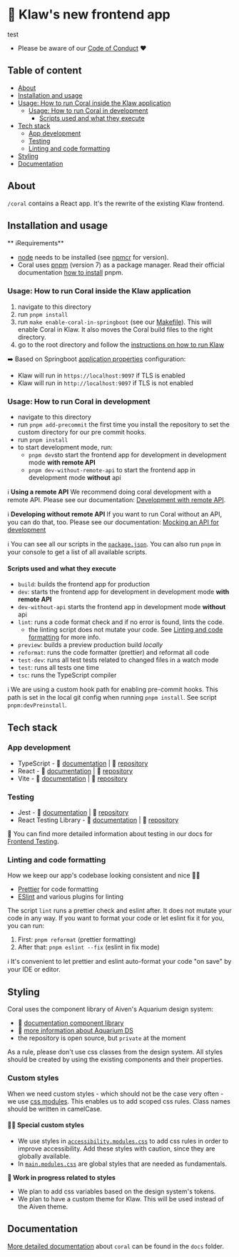 # 🪸 Klaw's new frontend app

test 

- Please be aware of our [Code of Conduct](../CODE_OF_CONDUCT.md) ❤️

## Table of content

- [About](#about)
- [Installation and usage](#installation-and-usage)
- [Usage: How to run Coral inside the Klaw application](#usage-how-to-run-coral-inside-the-klaw-application)
  - [Usage: How to run Coral in development](#usage-how-to-run-coral-in-development)
    - [Scripts used and what they execute](#scripts-used-and-what-they-execute)
- [Tech stack](#tech-stack)
  - [App development](#app-development)
  - [Testing](#testing)
  - [Linting and code formatting](#linting-and-code-formatting)
- [Styling](#styling)
- [Documentation](#documentation)

## About

`/coral` contains a React app. It's the rewrite of the existing Klaw frontend.

## Installation and usage

** ℹRequirements**
- [node](https://nodejs.org/en/) needs to be installed (see [npmcr](.npmrc) for version).
- Coral uses [pnpm](https://pnpm.io/) (version 7) as a package manager. Read their official documentation [how to install](https://pnpm.io/installation) pnpm. 

### Usage: How to run Coral inside the Klaw application

1. navigate to this directory
2. run `pnpm install`
3. run `make enable-coral-in-springboot` (see our [Makefile](Makefile)). This will enable Coral in Klaw. It also moves the Coral build files to the right directory.
4. go to the root directory and follow the [instructions on how to run Klaw](../README.md#Install)

➡️ Based on Springboot [application properties](https://github.com/aiven/klaw/blob/main/core/src/main/resources/application.properties#L5) configuration: 
- Klaw will run in `https://localhost:9097` if TLS is enabled
- Klaw will run in `http://localhost:9097` if TLS is not enabled

### Usage: How to run Coral in development

- navigate to this directory
- run `pnpm add-precommit` the first time you install the repository to set the custom directory for our pre commit hooks.
- run `pnpm install`
- to start development mode, run:
  - `pnpm dev`sto start the frontend app for development in development mode **with remote API**
  - `pnpm dev-without-remote-api` to start the frontend app in development mode **without** api

ℹ️ **Using a remote API**
We recommend doing coral development with a remote API.
Please see our documentation: [Development with remote API](docs/development-with-remote-api.md).

ℹ️ **Developing without remote API**
If you want to run Coral without an API, you can do that, too.
Please see our documentation: [Mocking an API for development](docs/mock-api-for-development.md)

ℹ️ You can see all our scripts in the [`package.json`](package.json).
You can also run `pnpm` in your console to get a list of all available scripts.

#### Scripts used and what they execute

- `build`: builds the frontend app for production
- `dev`: starts the frontend app for development in development mode **with remote API**
- `dev-without-api` starts the frontend app in development mode **without** api
- `lint`: runs a code format check and if no error is found, lints the code.
  - the linting script does not mutate your code. See [Linting and code formatting](#linting-and-code-formatting) for more info.
- `preview`: builds a preview production build _locally_
- `reformat`: runs the code formatter (prettier) and reformat all code
- `test-dev`: runs all test tests related to changed files in a watch mode
- `test`: runs all tests one time
- `tsc`: runs the TypeScript compiler

ℹ️ We are using a custom hook path for enabling pre-commit hooks. This path is set in the local git config when running `pnpm install`. See script `pnpm:devPreinstall`.

## Tech stack

### App development

- TypeScript - 📃 [documentation](https://www.typescriptlang.org/) | 🐙 [repository](https://github.com/microsoft/TypeScript)
- React - 📃 [documentation](https://reactjs.org/docs/getting-started.html) | 🐙 [repository](https://github.com/facebook/react/)
- Vite - 📃 [documentation](https://vitejs.dev/guide/) | 🐙 [repository](https://github.com/vitejs/vite)

### Testing

- Jest - 📃 [documentation](https://jestjs.io/docs/getting-started) | 🐙 [repository](https://github.com/facebook/jest)
- React Testing Library - 📃 [documentation](https://testing-library.com/docs/react-testing-library/intro/) | 🐙 [repository](https://github.com/testing-library/react-testing-library)

📃 You can find more detailed information about testing in our docs for [Frontend Testing](docs/frontend-testing.md).

### Linting and code formatting

How we keep our app's codebase looking consistent and nice 💅🏼

- [Prettier](https://prettier.io/) for code formatting
- [ESlint](https://eslint.org/) and various plugins for linting

The script `lint` runs a prettier check and eslint after. It does not mutate your code in any way. If you want to format your code or let eslint fix it for you, you can run:

1. First: `pnpm reformat` (prettier formatting)
2. After that: `pnpm eslint --fix` (eslint in fix mode)

ℹ️ It's convenient to let prettier and eslint auto-format your code "on save" by your IDE or editor.

## Styling

Coral uses the component library of Aiven's Aquarium design system:

- 📃 [documentation component library](https://aquarium-library.aiven.io/)
- 📙 [more information about Aquarium DS](https://aquarium.aiven.io/43ae72f19/p/560f47-aquarium-ds)
- the repository is open source, but `private` at the moment

As a rule, please don't use css classes from the design system. All styles should be created by using the existing components and their properties.

### Custom styles
When we need custom styles - which should not be the case very often - we use [css modules](https://github.com/css-modules/css-modules). This enables us to add scoped css rules. Class names should be written in camelCase. 

#### 💁‍♀️ Special custom styles
-  We use styles in [`accessibility.modules.css`](./src/app/accessibility.module.css) to add css rules in order to improve accessibility. Add these styles with caution, since they are globally available. 
- In [`main.modules.css`](./src/app/main.module.css) are global styles that are needed as fundamentals.

**🔄 Work in progress related to styles**

- We plan to add css variables based on the design system's tokens.
- We plan to have a custom theme for Klaw. This will be used instead of the Aiven theme.

## Documentation

[More detailed documentation](docs/README.md) about `coral` can be found in the `docs` folder.
